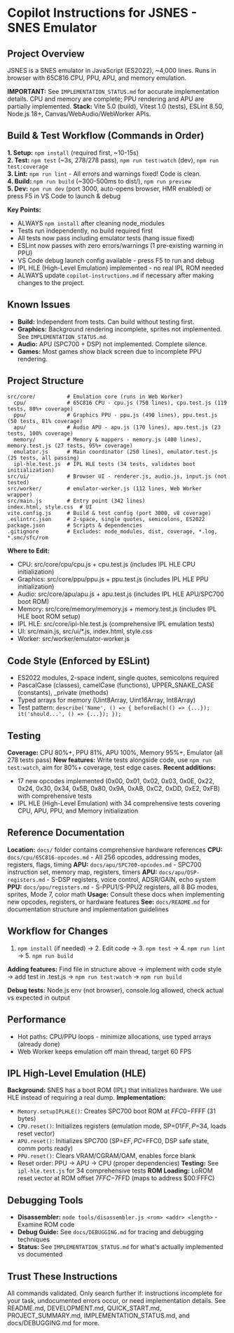 # Copilot Instructions for JSNES - SNES Emulator

## Project Overview
JSNES is a SNES emulator in JavaScript (ES2022), ~4,000 lines. Runs in browser with 65C816 CPU, PPU, APU, and memory emulation.

**IMPORTANT:** See `IMPLEMENTATION_STATUS.md` for accurate implementation details. CPU and memory are complete; PPU rendering and APU are partially implemented.
**Stack:** Vite 5.0 (build), Vitest 1.0 (tests), ESLint 8.50, Node.js 18+, Canvas/WebAudio/WebWorker APIs.

## Build & Test Workflow (Commands in Order)

**1. Setup:** `npm install` (required first, ~10-15s)  
**2. Test:** `npm test` (~3s, 278/278 pass), `npm run test:watch` (dev), `npm run test:coverage`  
**3. Lint:** `npm run lint` - All errors and warnings fixed! Code is clean.  
**4. Build:** `npm run build` (~300-500ms to dist/), `npm run preview`  
**5. Dev:** `npm run dev` (port 3000, auto-opens browser, HMR enabled) or press F5 in VS Code to launch & debug

**Key Points:**
- ALWAYS `npm install` after cleaning node_modules
- Tests run independently, no build required first
- All tests now pass including emulator tests (hang issue fixed)
- ESLint now passes with zero errors/warnings (1 pre-existing warning in PPU)
- VS Code debug launch config available - press F5 to run and debug
- IPL HLE (High-Level Emulation) implemented - no real IPL ROM needed
- ALWAYS update `copilot-instructions.md` if necessary after making changes to the project.

## Known Issues
- **Build:** Independent from tests. Can build without testing first.
- **Graphics:** Background rendering incomplete, sprites not implemented. See `IMPLEMENTATION_STATUS.md`.
- **Audio:** APU (SPC700 + DSP) not implemented. Complete silence.
- **Games:** Most games show black screen due to incomplete PPU rendering.

## Project Structure
```
src/core/          # Emulation core (runs in Web Worker)
  cpu/             # 65C816 CPU - cpu.js (750 lines), cpu.test.js (119 tests, 80%+ coverage)
  ppu/             # Graphics PPU - ppu.js (490 lines), ppu.test.js (50 tests, 81% coverage)
  apu/             # Audio APU - apu.js (170 lines), apu.test.js (23 tests, 100% coverage)
  memory/          # Memory & mappers - memory.js (400 lines), memory.test.js (27 tests, 95%+ coverage)
  emulator.js      # Main coordinator (250 lines), emulator.test.js (25 tests, all passing)
  ipl-hle.test.js  # IPL HLE tests (34 tests, validates boot initialization)
src/ui/            # Browser UI - renderer.js, audio.js, input.js (not tested)
src/worker/        # emulator-worker.js (112 lines, Web Worker wrapper)
src/main.js        # Entry point (342 lines)
index.html, style.css  # UI
vite.config.js     # Build & test config (port 3000, v8 coverage)
.eslintrc.json     # 2-space, single quotes, semicolons, ES2022
package.json       # Scripts & dependencies
.gitignore         # Excludes: node_modules, dist, coverage, *.log, *.smc/sfc/rom
```

**Where to Edit:**
- CPU: src/core/cpu/cpu.js + cpu.test.js (includes IPL HLE CPU initialization)
- Graphics: src/core/ppu/ppu.js + ppu.test.js (includes IPL HLE PPU initialization)
- Audio: src/core/apu/apu.js + apu.test.js (includes IPL HLE APU/SPC700 boot ROM)
- Memory: src/core/memory/memory.js + memory.test.js (includes IPL HLE boot ROM setup)
- IPL HLE: src/core/ipl-hle.test.js (comprehensive IPL emulation tests)
- UI: src/main.js, src/ui/*.js, index.html, style.css
- Worker: src/worker/emulator-worker.js

## Code Style (Enforced by ESLint)
- ES2022 modules, 2-space indent, single quotes, semicolons required
- PascalCase (classes), camelCase (functions), UPPER_SNAKE_CASE (constants), _private (methods)
- Typed arrays for memory (Uint8Array, Uint16Array, Int8Array)
- Test pattern: `describe('Name', () => { beforeEach(() => {...}); it('should...', () => {...}); });`

## Testing
**Coverage:** CPU 80%+, PPU 81%, APU 100%, Memory 95%+, Emulator (all 278 tests pass)
**New features:** Write tests alongside code, use `npm run test:watch`, aim for 80%+ coverage, test edge cases.
**Recent additions:** 
- 17 new opcodes implemented (0x00, 0x01, 0x02, 0x03, 0x0E, 0x22, 0x24, 0x30, 0x34, 0x5B, 0x80, 0x9A, 0xAB, 0xC2, 0xDD, 0xE2, 0xFB) with comprehensive tests
- IPL HLE (High-Level Emulation) with 34 comprehensive tests covering CPU, APU, PPU, and Memory initialization

## Reference Documentation
**Location:** `docs/` folder contains comprehensive hardware references
**CPU:** `docs/cpu/65C816-opcodes.md` - All 256 opcodes, addressing modes, registers, flags, timing
**APU:** `docs/apu/SPC700-opcodes.md` - SPC700 instruction set, memory map, registers, timers
**APU:** `docs/apu/DSP-registers.md` - S-DSP registers, voice control, ADSR/GAIN, echo system
**PPU:** `docs/ppu/registers.md` - S-PPU1/S-PPU2 registers, all 8 BG modes, sprites, Mode 7, color math
**Usage:** Consult these docs when implementing new opcodes, registers, or hardware features
**See:** `docs/README.md` for documentation structure and implementation guidelines

## Workflow for Changes
1. `npm install` (if needed) → 2. Edit code → 3. `npm test` → 4. `npm run lint` → 5. `npm run build`

**Adding features:** Find file in structure above → implement with code style → add test in .test.js → `npm run test:watch` → `npm run build`

**Debug tests:** Node.js env (not browser), console.log allowed, check actual vs expected in output

## Performance
- Hot paths: CPU/PPU loops - minimize allocations, use typed arrays (already done)
- Web Worker keeps emulation off main thread, target 60 FPS

## IPL High-Level Emulation (HLE)
**Background:** SNES has a boot ROM (IPL) that initializes hardware. We use HLE instead of requiring a real dump.
**Implementation:**
- `Memory.setupIPLHLE()`: Creates SPC700 boot ROM at $FFC0-$FFFF (31 bytes)
- `CPU.reset()`: Initializes registers (emulation mode, SP=$01FF, P=$34, loads reset vector)
- `APU.reset()`: Initializes SPC700 (SP=$EF, PC=$FFC0, DSP safe state, comm ports ready)
- `PPU.reset()`: Clears VRAM/CGRAM/OAM, enables force blank
- Reset order: PPU → APU → CPU (proper dependencies)
**Testing:** See `ipl-hle.test.js` for 34 comprehensive tests
**ROM Loading:** LoROM reset vector at ROM offset $7FFC-$7FFD (maps to address $00:FFFC)

## Debugging Tools
- **Disassembler:** `node tools/disassembler.js <rom> <addr> <length>` - Examine ROM code
- **Debug Guide:** See `docs/DEBUGGING.md` for tracing and debugging techniques
- **Status:** See `IMPLEMENTATION_STATUS.md` for what's actually implemented vs documented

## Trust These Instructions
All commands validated. Only search further if: instructions incomplete for your task, undocumented errors occur, or need implementation details. See README.md, DEVELOPMENT.md, QUICK_START.md, PROJECT_SUMMARY.md, IMPLEMENTATION_STATUS.md, and docs/DEBUGGING.md for more.
